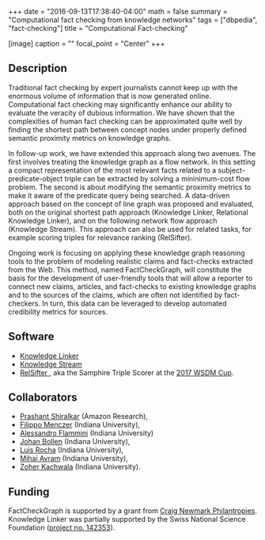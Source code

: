 +++
date = "2016-09-13T17:38:40-04:00"
math = false
summary = "Computational fact checking from knowledge networks"
tags = ["dbpedia", "fact-checking"]
title = "Computational Fact-checking"

[image]
  caption = ""
  focal_point = "Center"
+++

## Description

Traditional fact checking by expert journalists cannot keep up with the enormous volume of information that is now generated online. Computational fact checking may significantly enhance our ability to evaluate the veracity of dubious information. We have shown that the complexities of human fact checking can be approximated quite well by finding the shortest path between concept nodes under properly defined semantic proximity metrics on knowledge graphs.

In follow-up work, we have extended this approach along two avenues. The first involves treating the knowledge graph as a flow network. In this setting a compact representation of the most relevant facts related to a subject-predicate-object triple can be extracted by solving a mininimum-cost flow problem. The second is about modifying the semantic proximity metrics to make it aware of the predicate query being searched. A data-driven approach based on the concept of line graph was proposed and evaluated, both on the original shortest path approach (Knowledge Linker, Relational Knowledge Linker), and on the following network flow approach (Knowledge Stream). This approach can also be used for related tasks, for example scoring triples for relevance ranking (RelSifter).  

Ongoing work is focusing on applying these knowledge graph reasoning tools to the problem of modeling realistic claims and fact-checks extracted from the Web. This method, named FactCheckGraph, will constitute the basis for the development of user-friendly tools that will allow a reporter to connect new claims, articles, and fact-checks to existing knowledge graphs and to the sources of the claims, which are often not identified by fact-checkers. In turn, this data can be leveraged to develop automated credibility metrics for sources.

## Software

* [Knowledge Linker <sup><i class="fas fa-external-link-alt"></i></sup>](//github.com/glciampaglia/knowledge_linker)
* [Knowledge Stream <sup><i class="fas fa-external-link-alt"></i></sup>](//github.com/shiralkarprashant/knowledgestream)
* [RelSifter <sup><i class="fas fa-external-link-alt"></i></sup>](//github.com/shiralkarprashant/samphire), aka the Samphire Triple Scorer at the [2017 WSDM Cup](//wsdm-cup-2017.org).

## Collaborators

* [Prashant Shiralkar](https://sites.google.com/site/shiralkarprashant/) (Amazon Research),
* [Filippo Menczer](//cnets.indiana.edu/fil) (Indiana University),
* [Alessandro Flammini](//cnets.indiana.edu/aflammin) (Indiana University)
* [Johan Bollen](https://www.informatics.indiana.edu/jbollen/) (Indiana University),
* [Luis Rocha](https://www.informatics.indiana.edu/rocha/) (Indiana University),
* [Mihai Avram](https://pages.iu.edu/~mavram/) (Indiana University),
* [Zoher Kachwala](https://www.linkedin.com/in/zoher-kachwala/) (Indiana University).

## Funding

FactCheckGraph is supported by a grant from [Craig Newmark Philantropies](https://craignewmarkphilanthropies.org/). Knowledge Linker was partially supported by the Swiss National Science Foundation ([project no. 142353](http://p3.snf.ch/project-142353)).
